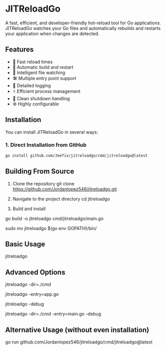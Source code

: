 # JITReloadGo

A fast, efficient, and developer-friendly hot-reload tool for Go applications. JITReloadGo watches your Go files and automatically rebuilds and restarts your application when changes are detected.

## Features

- 🚀 Fast reload times
- 🔄 Automatic build and restart
- 🎯 Intelligent file watching
- 🛠 Multiple entry point support
- 📝 Detailed logging
- ⚡ Efficient process management
- 🛑 Clean shutdown handling
- ⚙️ Highly configurable

## Installation

You can install JITReloadGo in several ways:

### 1. Direct Installation from GitHub

```bash
go install github.com/JeeTix/jitreloadgo/cmd/jitreloadgo@latest
```

## Building From Source

1. Clone the repository
git clone <https://github.com/Jordanlopez546/jitreloadgo.git>

2. Navigate to the project directory
cd jitreloadgo

3. Build and install

go build -o jitreloadgo cmd/jitreloadgo/main.go

sudo mv jitreloadgo $(go env GOPATH)/bin/

## Basic Usage

<!-- In your Go project directory, run: -->
jitreloadgo

## Advanced Options

<!-- Watch a specific directory -->
jitreloadgo -dir=./cmd

<!--  Specify a different entry point -->
jitreloadgo -entry=app.go

<!-- Enable debug logging -->
jitreloadgo -debug

<!-- Combine options -->
jitreloadgo -dir=./cmd -entry=main.go -debug

## Alternative Usage (without even installation)

<!-- You can also use go run directory -->
<!-- From your project directory -->
go run github.com/Jordanlopez546/jitreloadgo/cmd/jitreloadgo@latest
